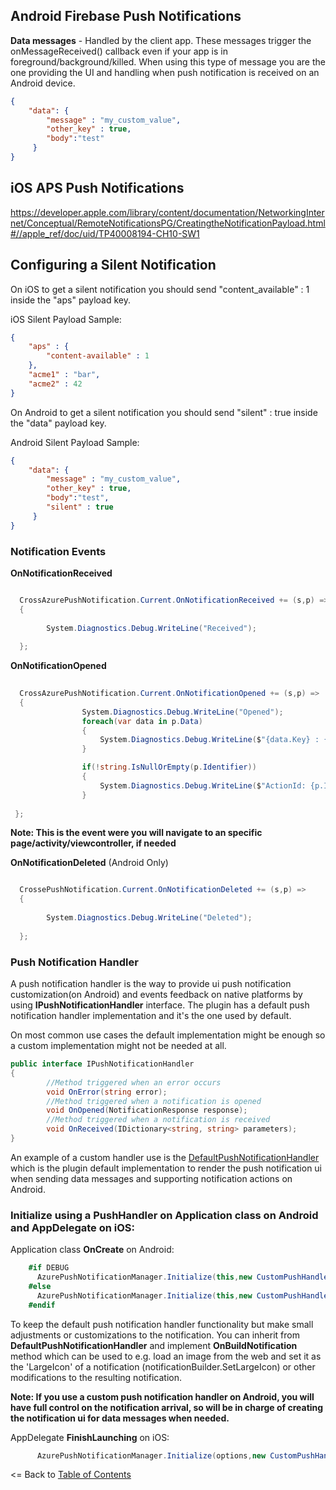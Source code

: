 ## Android Firebase Push Notifications

**Data messages** - Handled by the client app. These messages trigger the onMessageReceived() callback even if your app is in foreground/background/killed. When using this type of message you are the one providing the UI and handling when push notification is received on an Android device.

```json
{
    "data": {
        "message" : "my_custom_value",
        "other_key" : true,
        "body":"test"
     }
}
```

## iOS APS Push Notifications

https://developer.apple.com/library/content/documentation/NetworkingInternet/Conceptual/RemoteNotificationsPG/CreatingtheNotificationPayload.html#//apple_ref/doc/uid/TP40008194-CH10-SW1

## Configuring a Silent Notification

On iOS to get a silent notification you should send "content_available" : 1 inside the "aps" payload key.

iOS Silent Payload Sample:
```json
{
    "aps" : {
        "content-available" : 1
    },
    "acme1" : "bar",
    "acme2" : 42
}
```

On Android to get a silent notification you should send "silent" : true inside the "data" payload key.

Android Silent Payload Sample:
```json
{
    "data": {
        "message" : "my_custom_value",
        "other_key" : true,
        "body":"test",
	    "silent" : true
     }
}
```

### Notification Events

**OnNotificationReceived**
```csharp

  CrossAzurePushNotification.Current.OnNotificationReceived += (s,p) =>
  {
 
        System.Diagnostics.Debug.WriteLine("Received");
    
  };

```

**OnNotificationOpened**
```csharp
  
  CrossAzurePushNotification.Current.OnNotificationOpened += (s,p) =>
  {
                System.Diagnostics.Debug.WriteLine("Opened");
                foreach(var data in p.Data)
                {
                    System.Diagnostics.Debug.WriteLine($"{data.Key} : {data.Value}");
                }

                if(!string.IsNullOrEmpty(p.Identifier))
                {
                    System.Diagnostics.Debug.WriteLine($"ActionId: {p.Identifier}");
                }
             
 };
```

**Note: This is the event were you will navigate to an specific page/activity/viewcontroller, if needed**

**OnNotificationDeleted** (Android Only)
```csharp

  CrossePushNotification.Current.OnNotificationDeleted += (s,p) =>
  {
 
        System.Diagnostics.Debug.WriteLine("Deleted");
    
  };

```

### Push Notification Handler

A push notification handler is the way to provide ui push notification customization(on Android) and events feedback on native platforms by using **IPushNotificationHandler** interface. The plugin has a default push notification handler implementation and it's the one used by default.

On most common use cases the default implementation might be enough so a custom implementation might not be needed at all.

```csharp
public interface IPushNotificationHandler
{
        //Method triggered when an error occurs
        void OnError(string error);
        //Method triggered when a notification is opened
        void OnOpened(NotificationResponse response);
        //Method triggered when a notification is received
        void OnReceived(IDictionary<string, string> parameters);
}
```
An example of a custom handler use is the [DefaultPushNotificationHandler](../src/Plugin.AzurePushNotification.Android/DefaultPushNotificationHandler.cs) which is the plugin default implementation to render the push notification ui when sending data messages and supporting notification actions on Android.

### Initialize using a PushHandler on Application class on Android and AppDelegate on iOS:

Application class **OnCreate** on Android:

```csharp
    #if DEBUG
      AzurePushNotificationManager.Initialize(this,new CustomPushHandler(),true);
    #else
      AzurePushNotificationManager.Initialize(this,new CustomPushHandler(),false);
    #endif
```
To keep the default push notification handler functionality but make small adjustments or customizations to the notification. You can inherit from **DefaultPushNotificationHandler** and implement **OnBuildNotification** method which can be used to e.g. load an image from the web and set it as the 'LargeIcon' of a notification (notificationBuilder.SetLargeIcon) or other modifications to the resulting notification.

**Note: If you use a custom push notification handler on Android, you will have full control on the notification arrival, so will be in charge of creating the notification ui for data messages when needed.**

AppDelegate **FinishLaunching** on iOS:
```csharp
      AzurePushNotificationManager.Initialize(options,new CustomPushHandler());
```

<= Back to [Table of Contents](../README.md)

